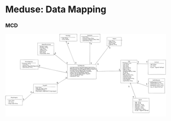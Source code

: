 # Meduse: Data Mapping

### MCD
![alt text](https://github.com/mrspeedrun-code/MDS_Meduse-App_Services-Oriented-Architecture/blob/main/4_Data_Mapping/Meduse_MCD.png)